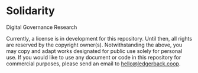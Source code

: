 # Solidarity
Digital Governance Research

Currently, a license is in development for this repository. Until then, all rights are reserved by the copyright owner(s). 
Notwithstanding the above, you may copy and adapt works designated for public use solely for personal use. 
If you would like to use any document or code in this repository for commercial purposes, please send an email to hello@ledgerback.coop.

